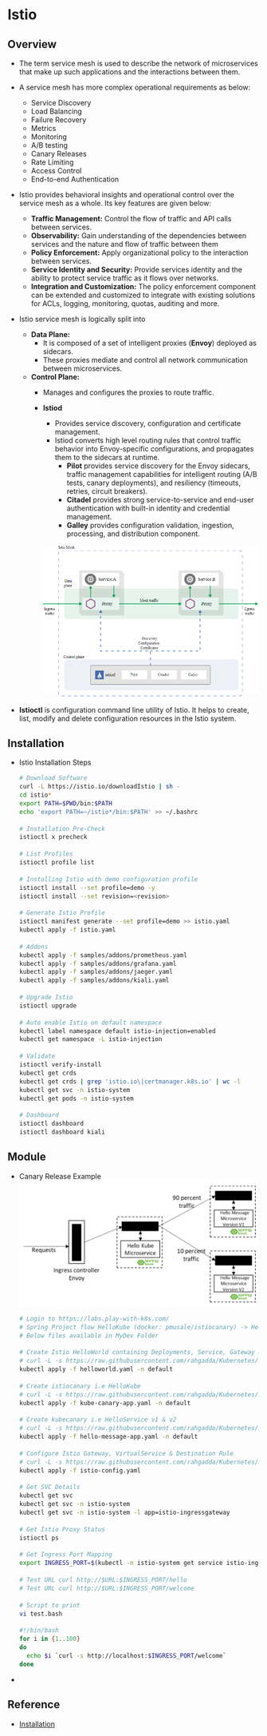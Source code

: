 # Istio

## Overview
- The term service mesh is used to describe the network of microservices that make up such applications and the interactions between them.
- A service mesh has more complex operational requirements as below:
  - Service Discovery
  - Load Balancing
  - Failure Recovery
  - Metrics
  - Monitoring
  - A/B testing
  - Canary Releases
  - Rate Limiting
  - Access Control
  - End-to-end Authentication
- Istio provides behavioral insights and operational control over the service mesh as a whole. Its key features are given below:
  - **Traffic Management:** Control the flow of traffic and API calls between services.
  - **Observability:** Gain understanding of the dependencies between services and the nature and flow of traffic between them
  - **Policy Enforcement:** Apply organizational policy to the interaction between services.
  - **Service Identity and Security:** Provide services identity and the ability to protect service traffic as it flows over networks.
  - **Integration and Customization:** The policy enforcement component can be extended and customized to integrate with existing solutions for ACLs, logging, monitoring, quotas, auditing and more.
- Istio service mesh is logically split into
  - **Data Plane:**
    - It is composed of a set of intelligent proxies (**Envoy**) deployed as sidecars. 
    - These proxies mediate and control all network communication between microservices.
  - **Control Plane:**
    - Manages and configures the proxies to route traffic.
    - **Istiod** 
      - Provides service discovery, configuration and certificate management.
      - Istiod converts high level routing rules that control traffic behavior into Envoy-specific configurations, and propagates them to the sidecars at runtime.
        - **Pilot** provides service discovery for the Envoy sidecars, traffic management capabilities for intelligent routing (A/B tests, canary deployments), and resiliency (timeouts, retries, circuit breakers).
        - **Citadel** provides strong service-to-service and end-user authentication with built-in identity and credential management.
        - **Galley** provides configuration validation, ingestion, processing, and distribution component.
    
      ![](./images/33-IstioArchitecture.png)

- **Istioctl** is configuration command line utility of Istio. It helps to create, list, modify and delete configuration resources in the Istio system.

## Installation
- Istio Installation Steps   
  ```sh
  # Download Software
  curl -L https://istio.io/downloadIstio | sh -
  cd istio*
  export PATH=$PWD/bin:$PATH
  echo 'export PATH=~/istio*/bin:$PATH' >> ~/.bashrc

  # Installation Pre-Check
  istioctl x precheck

  # List Profiles
  istioctl profile list

  # Installing Istio with demo configuration profile
  istioctl install --set profile=demo -y
  istioctl install --set revision=<revision>

  # Generate Istio Profile
  istioctl manifest generate --set profile=demo >> istio.yaml
  kubectl apply -f istio.yaml

  # Addons
  kubectl apply -f samples/addons/prometheus.yaml
  kubectl apply -f samples/addons/grafana.yaml
  kubectl apply -f samples/addons/jaeger.yaml
  kubectl apply -f samples/addons/kiali.yaml

  # Upgrade Istio
  istioctl upgrade

  # Auto enable Istio on default namespace 
  kubectl label namespace default istio-injection=enabled
  kubectl get namespace -L istio-injection

  # Validate
  istioctl verify-install
  kubectl get crds
  kubectl get crds | grep 'istio.io\|certmanager.k8s.io' | wc -l
  kubectl get svc -n istio-system
  kubectl get pods -n istio-system

  # Dashboard
  istioctl dashboard
  istioctl dashboard kiali
  ```

## Module
- Canary Release Example
  ![](./images/34-IstioExample1.png)

  ```sh
  # Login to https://labs.play-with-k8s.com/
  # Spring Project flow HelloKube (docker: pmusale/istiocanary) -> HelloService (docker: pmusale/kubecanary v1,v2)
  # Below files available in MyDev Folder

  # Create Istio HelloWorld containing Deployments, Service, Gateway & VirtualService
  # curl -L -s https://raw.githubusercontent.com/rahgadda/Kubernetes/master/MyDev/helloworld.yaml | kubectl apply -f -
  kubectl apply -f helloworld.yaml -n default

  # Create istiocanary i.e HelloKube
  # curl -L -s https://raw.githubusercontent.com/rahgadda/Kubernetes/master/MyDev/kube-canary-app.yaml | kubectl apply -f -
  kubectl apply -f kube-canary-app.yaml -n default

  # Create kubecanary i.e HelloService v1 & v2
  # curl -L -s https://raw.githubusercontent.com/rahgadda/Kubernetes/master/MyDev/hello-message-app.yaml | kubectl apply -f -
  kubectl apply -f hello-message-app.yaml -n default

  # Configure Istio Gateway, VirtualService & Destination Rule
  # curl -L -s https://raw.githubusercontent.com/rahgadda/Kubernetes/master/MyDev/istio-config.yaml | kubectl apply -f -
  kubectl apply -f istio-config.yaml

  # Get SVC Details
  kubectl get svc
  kubectl get svc -n istio-system
  kubectl get svc -n istio-system -l app=istio-ingressgateway

  # Get Istio Proxy Status
  istioctl ps

  # Get Ingress Port Mapping
  export INGRESS_PORT=$(kubectl -n istio-system get service istio-ingressgateway -o jsonpath='{.spec.ports[?(@.name=="http2")].nodePort}')
  
  # Test URL curl http://$URL:$INGRESS_PORT/hello
  # Test URL curl http://$URL:$INGRESS_PORT/welcome

  # Script to print
  vi test.bash
  
  #!/bin/bash
  for i in {1..100}
  do
    echo $i `curl -s http://localhost:$INGRESS_PORT/welcome`
  done
  ```
- 
## Reference
- [Installation](https://istio.io/latest/docs/setup/getting-started/)